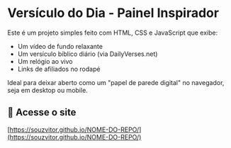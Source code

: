 
# Versículo do Dia - Painel Inspirador

Este é um projeto simples feito com HTML, CSS e JavaScript que exibe:

- Um vídeo de fundo relaxante
- Um versículo bíblico diário (via DailyVerses.net)
- Um relógio ao vivo
- Links de afiliados no rodapé

Ideal para deixar aberto como um "papel de parede digital" no navegador, seja em desktop ou mobile.

## 🔗 Acesse o site
[https://souzvitor.github.io/NOME-DO-REPO/](https://souzvitor.github.io/NOME-DO-REPO/)
